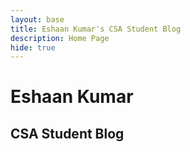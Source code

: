 ```yaml
---
layout: base
title: Eshaan Kumar's CSA Student Blog 
description: Home Page
hide: true
---
```


# Eshaan Kumar
## CSA Student Blog